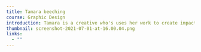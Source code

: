 ```yaml
---
title: Tamara beeching
course: Graphic Design
introduction: Tamara is a creative who's uses her work to create impact through design.
thumbnail: screenshot-2021-07-01-at-16.00.04.png
links:
  - ""
---
```

